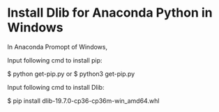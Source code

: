 # Install Dlib for Anaconda Python in Windows

In Anaconda Promopt of Windows, 

  Input following cmd to install pip:

  $ python get-pip.py
  or
  $ python3 get-pip.py

  Input following cmd to install Dlib:

  $ pip install dlib-19.7.0-cp36-cp36m-win_amd64.whl
